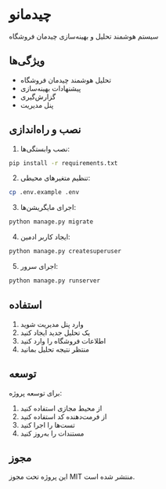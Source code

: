 # چیدمانو

سیستم هوشمند تحلیل و بهینه‌سازی چیدمان فروشگاه

## ویژگی‌ها

- تحلیل هوشمند چیدمان فروشگاه
- پیشنهادات بهینه‌سازی
- گزارش‌گیری
- پنل مدیریت

## نصب و راه‌اندازی

1. نصب وابستگی‌ها:
```bash
pip install -r requirements.txt
```

2. تنظیم متغیرهای محیطی:
```bash
cp .env.example .env
```

3. اجرای مایگریشن‌ها:
```bash
python manage.py migrate
```

4. ایجاد کاربر ادمین:
```bash
python manage.py createsuperuser
```

5. اجرای سرور:
```bash
python manage.py runserver
```

## استفاده

1. وارد پنل مدیریت شوید
2. یک تحلیل جدید ایجاد کنید
3. اطلاعات فروشگاه را وارد کنید
4. منتظر نتیجه تحلیل بمانید

## توسعه

برای توسعه پروژه:

1. از محیط مجازی استفاده کنید
2. از فرمت‌دهنده کد استفاده کنید
3. تست‌ها را اجرا کنید
4. مستندات را به‌روز کنید

## مجوز

این پروژه تحت مجوز MIT منتشر شده است. 